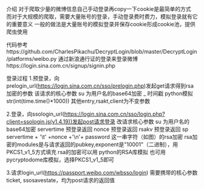 介绍
对于爬取少量的微博信息自己手动登录再copy一下cookie是最简单的方式
而对于大规模的爬取，需要大量账号的登录，手动登录费时费力，模拟登录就有它的重要意义
一般的做法是大量账号的模拟登录并保存cookie形成cookie池，提供爬虫使用


代码参考https://github.com/CharlesPikachu/DecryptLogin/blob/master/DecryptLogin/platforms/weibo.py
通过新浪通行证的登录来登录微博https://login.sina.com.cn/signup/signin.php

登录过程
1.预登录，向prelogin_url(https://login.sina.com.cn/sso/prelogin.php)发起get请求得到rsa加密的参数
    该请求的核心参数
    su  为用户名的base64加密
    _   时间戳 python模拟 str(int(time.time()*1000))
    其他entry,rsakt,client为不变参数

2.登录，向ssologin_url(https://login.sina.com.cn/sso/login.php?client=ssologin.js(v1.4.19))发起post请求登录
    改请求核心参数
    su 为用户名的base64加密
    servertime 预登录返回
    nonce 预登录返回
    rsakv 预登录返回
    sp servertime + '\t' +nonce +'\n'+ password 这一串字符（如图）的rsa加密
        rsa加密的modules是与请求返回的pubkey,exponent是"10001"（二进制），用PKCS1_v1_5方式填充
        rsa的加密可以用 python的RSA库模拟 也可用pycryptodome库模拟，选择PKCS1_v1_5即可



3.请求login_url(https://passport.weibo.com/wbsso/login)
    需要携带的核心参数ticket, ssosavestate，均为post请求的返回值